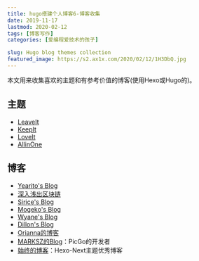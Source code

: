 ```yaml
---
title: hugo搭建个人博客6-博客收集
date: 2019-11-17
lastmod: 2020-02-12
tags: [博客写作]
categories: [爱编程爱技术的孩子]

slug: Hugo blog themes collection
featured_image: https://s2.ax1x.com/2020/02/12/1H3DbQ.jpg
---
```


本文用来收集喜欢的主题和有参考价值的博客(使用Hexo或Hugo的)。

## 主题

-   [LeaveIt](https://github.com/liuzc/LeaveIt)
-   [KeepIt](https://github.com/Fastbyte01/KeepIt)
-   [LoveIt](https://github.com/dillonzq/LoveIt)
- [AllinOne](https://github.com/orianna-zzo/AllinOne)

## 博客

- [Yearito's Blog](http://yearito.cn/)
- [深入浅出区块链](https://learnblockchain.cn/)
- [Sirice's Blog](https://siricee.github.io/)
- [Mogeko's Blog](https://mogeko.me/)
- [Wyane's Blog](https://huaien.co/)
- [Dillon's Blog](https://dillonzq.com/)
- [Orianna的博客](https://orianna-zzo.github.io/AllinOne-html/ )
- [MARKSZ的Blog](https://molunerfinn.com/)：PicGo的开发者
- [始终的博客](https://liam.page/)：Hexo-Next主题优秀博客



